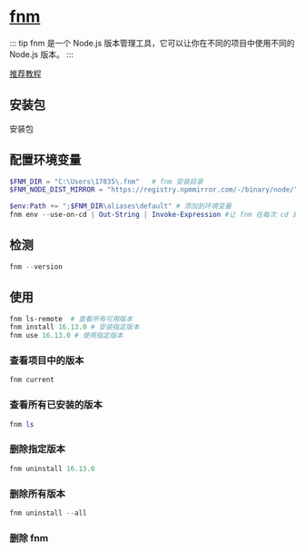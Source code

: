 # [fnm](https://github.com/Schniz/fnm?tab=readme-ov-file)

::: tip
fnm 是一个 Node.js 版本管理工具，它可以让你在不同的项目中使用不同的 Node.js 版本。
:::

[推荐教程](https://www.cnblogs.com/yqbaowo/p/18318286)

## 安装包

<script setup>
import { withBase, useData } from 'vitepress'
</script>

<a :href="withBase('/fnm-windows.zip')">安装包</a>

<style module>
</style>

## 配置环境变量

```powershell
$FNM_DIR = "C:\Users\17835\.fnm"   # fnm 安装目录
$FNM_NODE_DIST_MIRROR = "https://registry.npmmirror.com/-/binary/node/"  # node 下载地址

$env:Path += ";$FNM_DIR\aliases\default" # 添加到环境变量
fnm env --use-on-cd | Out-String | Invoke-Expression #让 fnm 在每次 cd 到一个新目录时自动切换到正确的 Node.js 版本, 之后在配置 .node-version 文件的时候,可以自动切换版本
```

## 检测

```powershell
fnm --version
```

## 使用

```powershell
fnm ls-remote  # 查看所有可用版本
fnm install 16.13.0 # 安装指定版本
fnm use 16.13.0 # 使用指定版本
```

### 查看项目中的版本

```powershell
fnm current
```

### 查看所有已安装的版本

```powershell
fnm ls
```

### 删除指定版本

```powershell
fnm uninstall 16.13.0
```

### 删除所有版本

```powershell
fnm uninstall --all
```

### 删除 fnm



